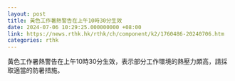 ```yaml
---
layout: post
title: 黃色工作暑熱警告在上午10時30分生效
date: 2024-07-06 10:29:25.000000000 +08:00
link: https://news.rthk.hk/rthk/ch/component/k2/1760486-20240706.htm
categories: rthk
---
```


黃色工作暑熱警告在上午10時30分生效，表示部分工作環境的熱壓力頗高，請採取適當的防暑措施。
